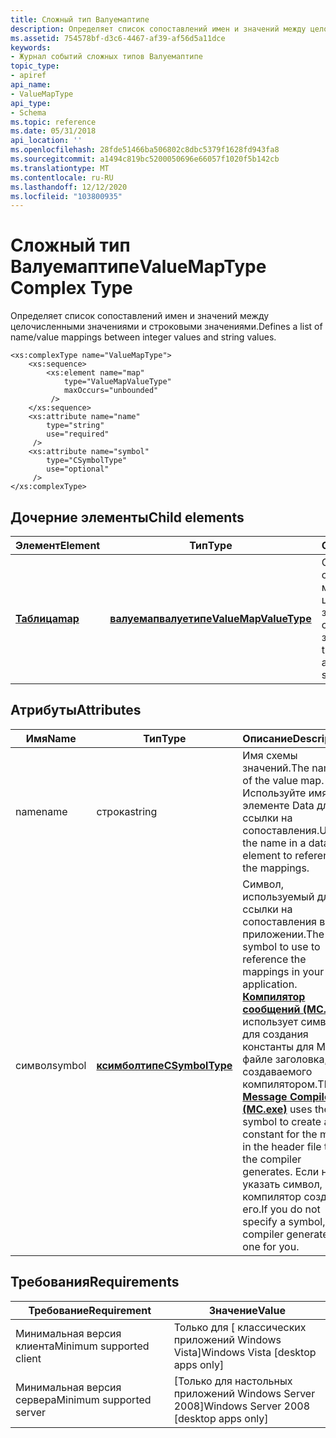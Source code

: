 ```yaml
---
title: Сложный тип Валуемаптипе
description: Определяет список сопоставлений имен и значений между целочисленными значениями и строковыми значениями.
ms.assetid: 754578bf-d3c6-4467-af39-af56d5a11dce
keywords:
- Журнал событий сложных типов Валуемаптипе
topic_type:
- apiref
api_name:
- ValueMapType
api_type:
- Schema
ms.topic: reference
ms.date: 05/31/2018
api_location: ''
ms.openlocfilehash: 28fde51466ba506802c8dbc5379f1628fd943fa8
ms.sourcegitcommit: a1494c819bc5200050696e66057f1020f5b142cb
ms.translationtype: MT
ms.contentlocale: ru-RU
ms.lasthandoff: 12/12/2020
ms.locfileid: "103800935"
---
```

# <a name="valuemaptype-complex-type"></a><span data-ttu-id="3710e-104">Сложный тип Валуемаптипе</span><span class="sxs-lookup"><span data-stu-id="3710e-104">ValueMapType Complex Type</span></span>

<span data-ttu-id="3710e-105">Определяет список сопоставлений имен и значений между целочисленными значениями и строковыми значениями.</span><span class="sxs-lookup"><span data-stu-id="3710e-105">Defines a list of name/value mappings between integer values and string values.</span></span>

``` syntax
<xs:complexType name="ValueMapType">
    <xs:sequence>
        <xs:element name="map"
            type="ValueMapValueType"
            maxOccurs="unbounded"
         />
    </xs:sequence>
    <xs:attribute name="name"
        type="string"
        use="required"
     />
    <xs:attribute name="symbol"
        type="CSymbolType"
        use="optional"
     />
</xs:complexType>
```

## <a name="child-elements"></a><span data-ttu-id="3710e-106">Дочерние элементы</span><span class="sxs-lookup"><span data-stu-id="3710e-106">Child elements</span></span>



| <span data-ttu-id="3710e-107">Элемент</span><span class="sxs-lookup"><span data-stu-id="3710e-107">Element</span></span>                                                     | <span data-ttu-id="3710e-108">Тип</span><span class="sxs-lookup"><span data-stu-id="3710e-108">Type</span></span>                                                                           | <span data-ttu-id="3710e-109">Описание</span><span class="sxs-lookup"><span data-stu-id="3710e-109">Description</span></span>                                                                 |
|-------------------------------------------------------------|--------------------------------------------------------------------------------|-----------------------------------------------------------------------------|
| [<span data-ttu-id="3710e-110">**Таблица**</span><span class="sxs-lookup"><span data-stu-id="3710e-110">**map**</span></span>](eventmanifestschema-map-valuemaptype-element.md) | [<span data-ttu-id="3710e-111">**валуемапвалуетипе**</span><span class="sxs-lookup"><span data-stu-id="3710e-111">**ValueMapValueType**</span></span>](eventmanifestschema-valuemapvaluetype-complextype.md) | <span data-ttu-id="3710e-112">Определяет сопоставление между целочисленным значением и строковым значением.</span><span class="sxs-lookup"><span data-stu-id="3710e-112">Defines the mapping between an integer value and a string value.</span></span><br/> |



## <a name="attributes"></a><span data-ttu-id="3710e-113">Атрибуты</span><span class="sxs-lookup"><span data-stu-id="3710e-113">Attributes</span></span>



| <span data-ttu-id="3710e-114">Имя</span><span class="sxs-lookup"><span data-stu-id="3710e-114">Name</span></span>   | <span data-ttu-id="3710e-115">Тип</span><span class="sxs-lookup"><span data-stu-id="3710e-115">Type</span></span>                                                              | <span data-ttu-id="3710e-116">Описание</span><span class="sxs-lookup"><span data-stu-id="3710e-116">Description</span></span>                                                                                                                                                                                                                                                                                                         |
|--------|-------------------------------------------------------------------|---------------------------------------------------------------------------------------------------------------------------------------------------------------------------------------------------------------------------------------------------------------------------------------------------------------------|
| <span data-ttu-id="3710e-117">name</span><span class="sxs-lookup"><span data-stu-id="3710e-117">name</span></span>   | <span data-ttu-id="3710e-118">строка</span><span class="sxs-lookup"><span data-stu-id="3710e-118">string</span></span>                                                            | <span data-ttu-id="3710e-119">Имя схемы значений.</span><span class="sxs-lookup"><span data-stu-id="3710e-119">The name of the value map.</span></span> <span data-ttu-id="3710e-120">Используйте имя в элементе Data для ссылки на сопоставления.</span><span class="sxs-lookup"><span data-stu-id="3710e-120">Use the name in a data element to reference the mappings.</span></span><br/>                                                                                                                                                                                                                     |
| <span data-ttu-id="3710e-121">символ</span><span class="sxs-lookup"><span data-stu-id="3710e-121">symbol</span></span> | [<span data-ttu-id="3710e-122">**ксимболтипе**</span><span class="sxs-lookup"><span data-stu-id="3710e-122">**CSymbolType**</span></span>](eventmanifestschema-csymboltype-simpletype.md) | <span data-ttu-id="3710e-123">Символ, используемый для ссылки на сопоставления в приложении.</span><span class="sxs-lookup"><span data-stu-id="3710e-123">The symbol to use to reference the mappings in your application.</span></span> <span data-ttu-id="3710e-124">[**Компилятор сообщений (MC.exe)**](message-compiler--mc-exe-.md) использует символ для создания константы для Map в файле заголовка, создаваемого компилятором.</span><span class="sxs-lookup"><span data-stu-id="3710e-124">The [**Message Compiler (MC.exe)**](message-compiler--mc-exe-.md) uses the symbol to create a constant for the map in the header file that the compiler generates.</span></span> <span data-ttu-id="3710e-125">Если не указать символ, компилятор создаст его.</span><span class="sxs-lookup"><span data-stu-id="3710e-125">If you do not specify a symbol, the compiler generates one for you.</span></span><br/> |



## <a name="requirements"></a><span data-ttu-id="3710e-126">Требования</span><span class="sxs-lookup"><span data-stu-id="3710e-126">Requirements</span></span>



| <span data-ttu-id="3710e-127">Требование</span><span class="sxs-lookup"><span data-stu-id="3710e-127">Requirement</span></span> | <span data-ttu-id="3710e-128">Значение</span><span class="sxs-lookup"><span data-stu-id="3710e-128">Value</span></span> |
|-------------------------------------|------------------------------------------------------|
| <span data-ttu-id="3710e-129">Минимальная версия клиента</span><span class="sxs-lookup"><span data-stu-id="3710e-129">Minimum supported client</span></span><br/> | <span data-ttu-id="3710e-130">Только для \[ классических приложений Windows Vista\]</span><span class="sxs-lookup"><span data-stu-id="3710e-130">Windows Vista \[desktop apps only\]</span></span><br/>       |
| <span data-ttu-id="3710e-131">Минимальная версия сервера</span><span class="sxs-lookup"><span data-stu-id="3710e-131">Minimum supported server</span></span><br/> | <span data-ttu-id="3710e-132">\[Только для настольных приложений Windows Server 2008\]</span><span class="sxs-lookup"><span data-stu-id="3710e-132">Windows Server 2008 \[desktop apps only\]</span></span><br/> |



 

 





